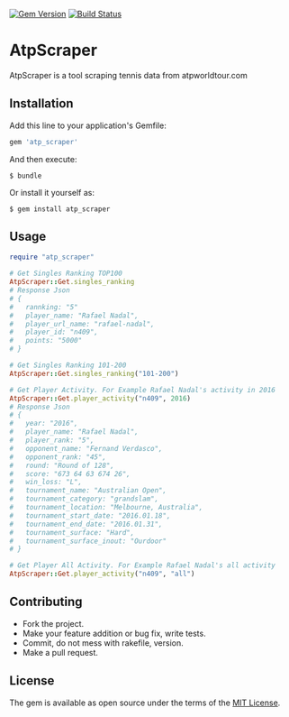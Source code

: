 [![Gem Version](https://badge.fury.io/rb/atp_scraper.svg)](https://badge.fury.io/rb/atp_scraper)
[![Build Status](https://travis-ci.org/mosuke5/atp_scraper.svg?branch=master)](https://travis-ci.org/mosuke5/atp_scraper)
# AtpScraper
AtpScraper is a tool scraping tennis data from atpworldtour.com

## Installation

Add this line to your application's Gemfile:

```ruby
gem 'atp_scraper'
```

And then execute:

    $ bundle

Or install it yourself as:

    $ gem install atp_scraper

## Usage
```ruby
require "atp_scraper"

# Get Singles Ranking TOP100
AtpScraper::Get.singles_ranking
# Response Json
# {
#   rannking: "5"
#   player_name: "Rafael Nadal",
#   player_url_name: "rafael-nadal",
#   player_id: "n409",
#   points: "5000"
# }

# Get Singles Ranking 101-200
AtpScraper::Get.singles_ranking("101-200")

# Get Player Activity. For Example Rafael Nadal's activity in 2016
AtpScraper::Get.player_activity("n409", 2016)
# Response Json
# {
#   year: "2016",
#   player_name: "Rafael Nadal",
#   player_rank: "5",
#   opponent_name: "Fernand Verdasco",
#   opponent_rank: "45",
#   round: "Round of 128",
#   score: "673 64 63 674 26",
#   win_loss: "L",
#   tournament_name: "Australian Open",
#   tournament_category: "grandslam",
#   tournament_location: "Melbourne, Australia",
#   tournament_start_date: "2016.01.18",
#   tournament_end_date: "2016.01.31",
#   tournament_surface: "Hard",
#   tournament_surface_inout: "Ourdoor"
# }

# Get Player All Activity. For Example Rafael Nadal's all activity
AtpScraper::Get.player_activity("n409", "all")
```

## Contributing
- Fork the project.
- Make your feature addition or bug fix, write tests.
- Commit, do not mess with rakefile, version.
- Make a pull request.


## License
The gem is available as open source under the terms of the [MIT License](http://opensource.org/licenses/MIT).

